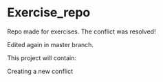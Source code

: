 # Exercise_repo
Repo made for exercises.
The conflict was resolved!


Edited again in master branch.

This project will contain:

Creating a new conflict
